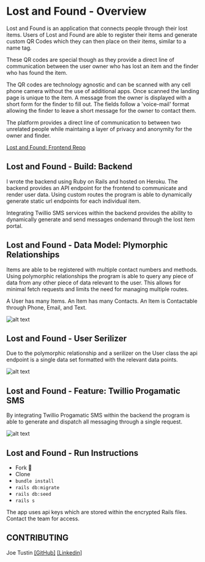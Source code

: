 # Lost and Found - Overview

Lost and Found is an application that connects people through their lost items.  Users of Lost and Found are able to register their items and generate custom QR Codes which they can then place on their items, similar to a name tag.  

These QR codes are special though as they provide a direct line of communication between the user owner who has lost an item and the finder who has found the item.  

The QR codes are technology agnostic and can be scanned with any cell phone camera without the use of additional apps.  Once scanned the landing page is unique to the item.  A message from the owner is displayed with a short form for the finder to fill out.  The fields follow a 'voice-mail' format allowing the finder to leave a short message for the owner to contact them.  

The platform provides a direct line of communication to between two unrelated people while maintaing a layer of privacy and anonymity for the owner and finder.

[Lost and Found: Frontend Repo](https://github.com/drbarq/lost-and-found-frontEnd)

## Lost and Found - Build: Backend 

I wrote the backend using Ruby on Rails and hosted on Heroku.  The backend provides an API endpoint for the frontend to communicate and render user data.  Using custom routes the program is able to dynamically generate static url endpoints for each individual item.  

Integrating Twillio SMS services within the backend provides the ability to dynamically generate and send messages ondemand through the lost item portal.  

## Lost and Found - Data Model: Plymorphic Relationships

Items are able to be registered with multiple contact numbers and methods.  Using polymorphic relationships the program is able to query any piece of data from any other piece of data relevant to the user. This allows for minimal fetch requests and limits the need for managing multiple routes.  

A User has many Items.  An Item has many Contacts.  An Item is Contactable through Phone, Email, and Text.

![alt text](https://i.imgur.com/ppYEN6v.png)

## Lost and Found - User Serilizer

Due to the polymorphic relationship and a serilizer on the User class the api endpoint is a single data set formatted with the relevant data points.  

![alt text](https://i.imgur.com/vZcGzcu.png)

## Lost and Found - Feature: Twillio Progamatic SMS 

By integrating Twillio Progamatic SMS within the backend the program is able to generate and dispatch all messaging through a single request.  

![alt text](https://i.imgur.com/p7pICKGm.png)

## Lost and Found - Run Instructions 

- Fork 🍴
- Clone
- ``` bundle install ```
- ``` rails db:migrate ```
- ``` rails db:seed ```
- ``` rails s ```

The app uses api keys which are stored within the encrypted Rails files.  Contact the team for access.

## CONTRIBUTING
Joe Tustin [[GitHub]](https://github.com/drbarq) [[Linkedin]](https://www.linkedin.com/in/joetustin/)


